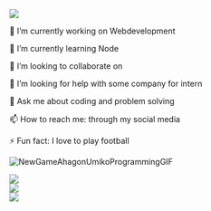  ![](https://github.com/Your_Repository_Name/work-working.gif)
 
 🔭 I’m currently working on Webdevelopment
 
🌱 I’m currently learning Node

👯 I’m looking to collaborate on 

🤔 I’m looking for help with some company for intern

💬 Ask me about coding and problem solving

📫 How to reach me: through my social media

⚡ Fun fact: I love to play football

![NewGameAhagonUmikoProgrammingGIF](https://cdn.dribbble.com/users/4908/screenshots/1929165/apple-fanboy-at-work-comp.gif)<br>

![](https://github-readme-stats.vercel.app/api?username=Devrangasamy&theme=merko&hide_border=false&include_all_commits=true&count_private=true)<br/>
![](https://github-readme-streak-stats.herokuapp.com/?user=Devrangasamy&theme=merko&hide_border=false)<br/>
![](https://github-readme-stats.vercel.app/api/top-langs/?username=Devrangasamy&theme=merko&hide_border=false&include_all_commits=true&count_private=true&layout=compact)

